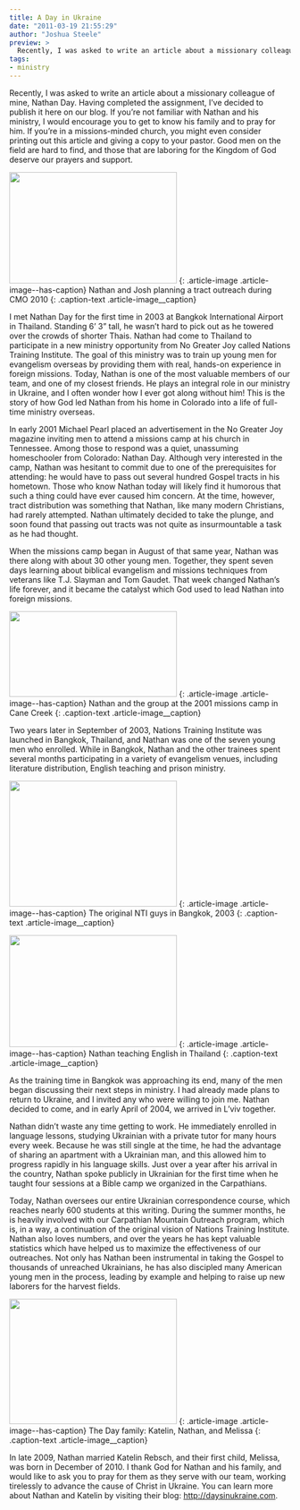 ```yaml
---
title: A Day in Ukraine
date: "2011-03-19 21:55:29"
author: "Joshua Steele"
preview: >
  Recently, I was asked to write an article about a missionary colleague of mine, Nathan Day. Having completed the assignment, I’ve decided to publish it here on our blog. If you’re not familiar with Nathan and his ministry, I would encourage you to get to know his family and to pray for him. If you’re in a missions-minded church, you might even consider printing out this article and giving a copy to your pastor. Good men on the field are hard to find, and those that are laboring for the Kingdom of God deserve our prayers and support.
tags:
- ministry
---
```


Recently, I was asked to write an article about a missionary colleague of mine, Nathan Day. Having completed the assignment, I’ve decided to publish it here on our blog. If you’re not familiar with Nathan and his ministry, I would encourage you to get to know his family and to pray for him. If you’re in a missions-minded church, you might even consider printing out this article and giving a copy to your pastor. Good men on the field are hard to find, and those that are laboring for the Kingdom of God deserve our prayers and support.

<a href="//d21yo20tm8bmc2.cloudfront.net/2011/03/cmo2010_DSC_9062.jpeg"><img class="size-medium wp-image-1224" title="cmo2010_DSC_9062" src="//d21yo20tm8bmc2.cloudfront.net/2011/03/cmo2010_DSC_9062-300x199.jpg" alt="" width="300" height="199" /></a>
{: .article-image .article-image--has-caption}
Nathan and Josh planning a tract outreach during CMO 2010
{: .caption-text .article-image__caption}

I met Nathan Day for the first time in 2003 at Bangkok International Airport in Thailand. Standing 6’ 3” tall, he wasn’t hard to pick out as he towered over the crowds of shorter Thais. Nathan had come to Thailand to participate in a new ministry opportunity from No Greater Joy called Nations Training Institute. The goal of this ministry was to train up young men for evangelism overseas by providing them with real, hands-on experience in foreign missions. Today, Nathan is one of the most valuable members of our team, and one of my closest friends. He plays an integral role in our ministry in Ukraine, and I often wonder how I ever got along without him! This is the story of how God led Nathan from his home in Colorado into a life of full-time ministry overseas.

In early 2001 Michael Pearl placed an advertisement in the No Greater Joy magazine inviting men to attend a missions camp at his church in Tennessee. Among those to respond was a quiet, unassuming homeschooler from Colorado: Nathan Day. Although very interested in the camp, Nathan was hesitant to commit due to one of the prerequisites for attending: he would have to pass out several hundred Gospel tracts in his hometown. Those who know Nathan today will likely find it humorous that such a thing could have ever caused him concern. At the time, however, tract distribution was something that Nathan, like many modern Christians, had rarely attempted. Nathan ultimately decided to take the plunge, and soon found that passing out tracts was not quite as insurmountable a task as he had thought.

When the missions camp began in August of that same year, Nathan was there along with about 30 other young men. Together, they spent seven days learning about biblical evangelism and missions techniques from veterans like T.J. Slayman and Tom Gaudet. That week changed Nathan’s life forever, and it became the catalyst which God used to lead Nathan into foreign missions.

<a href="//d21yo20tm8bmc2.cloudfront.net/2011/03/2001_missions_camp_in_tn.jpg"><img class="size-medium wp-image-1223 " title="2001_missions_camp_in_tn" src="//d21yo20tm8bmc2.cloudfront.net/2011/03/2001_missions_camp_in_tn-300x153.jpg" alt="" width="300" height="153" /></a>
{: .article-image .article-image--has-caption}
Nathan and the group at the 2001 missions camp in Cane Creek
{: .caption-text .article-image__caption}

Two years later in September of 2003, Nations Training Institute was launched in Bangkok, Thailand, and Nathan was one of the seven young men who enrolled. While in Bangkok, Nathan and the other trainees spent several months participating in a variety of evangelism venues, including literature distribution, English teaching and prison ministry.

<a href="//d21yo20tm8bmc2.cloudfront.net/2011/03/nti_guys_bangkok_2003.jpg"><img class="size-medium wp-image-1225" title="nti_guys_bangkok_2003" src="//d21yo20tm8bmc2.cloudfront.net/2011/03/nti_guys_bangkok_2003-300x225.jpg" alt="" width="300" height="225" /></a>
{: .article-image .article-image--has-caption}
The original NTI guys in Bangkok, 2003
{: .caption-text .article-image__caption}

<a href="//d21yo20tm8bmc2.cloudfront.net/2011/03/teaching_english_in_bangkok.jpg"><img class="size-medium wp-image-1226" title="teaching_english_in_bangkok" src="//d21yo20tm8bmc2.cloudfront.net/2011/03/teaching_english_in_bangkok-300x200.jpg" alt="" width="300" height="200" /></a>
{: .article-image .article-image--has-caption}
Nathan teaching English in Thailand
{: .caption-text .article-image__caption}

As the training time in Bangkok was approaching its end, many of the men began discussing their next steps in ministry. I had already made plans to return to Ukraine, and I invited any who were willing to join me. Nathan decided to come, and in early April of 2004, we arrived in L’viv together.

Nathan didn’t waste any time getting to work. He immediately enrolled in language lessons, studying Ukrainian with a private tutor for many hours every week. Because he was still single at the time, he had the advantage of sharing an apartment with a Ukrainian man, and this allowed him to progress rapidly in his language skills. Just over a year after his arrival in the country, Nathan spoke publicly in Ukrainian for the first time when he taught four sessions at a Bible camp we organized in the Carpathians.

Today, Nathan oversees our entire Ukrainian correspondence course, which reaches nearly 600 students at this writing. During the summer months, he is heavily involved with our Carpathian Mountain Outreach program, which is, in a way, a continuation of the original vision of Nations Training Institute. Nathan also loves numbers, and over the years he has kept valuable statistics which have helped us to maximize the effectiveness of our outreaches. Not only has Nathan been instrumental in taking the Gospel to thousands of unreached Ukrainians, he has also discipled many American young men in the process, leading by example and helping to raise up new laborers for the harvest fields.

<a href="//d21yo20tm8bmc2.cloudfront.net/2011/03/katelin_nathan_melissa.jpg"><img class="size-medium wp-image-1227" title="katelin_nathan_melissa" src="//d21yo20tm8bmc2.cloudfront.net/2011/03/katelin_nathan_melissa-300x224.jpg" alt="" width="300" height="224" /></a>
{: .article-image .article-image--has-caption}
The Day family: Katelin, Nathan, and Melissa
{: .caption-text .article-image__caption}

In late 2009, Nathan married Katelin Rebsch, and their first child, Melissa, was born in December of 2010. I thank God for Nathan and his family, and would like to ask you to pray for them as they serve with our team, working tirelessly to advance the cause of Christ in Ukraine. You can learn more about Nathan and Katelin by visiting their blog: <a href="http://daysinukraine.com/">http://daysinukraine.com</a>.
